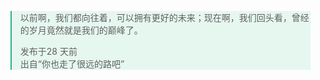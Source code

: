 <div><blockquote class="mb-4 border-l-[3px] px-4 py-3" style="border-left-color: #0fc27e;background-color: rgba(100, 211, 169, 0.15);"><p class="mb-2">以前啊，我们都向往着，可以拥有更好的未来；现在啊，我们回头看，曾经的岁月竟然就是我们的巅峰了。</p><div class="flex flex-wrap text-sm text-base-content/60 md:justify-between"><div class="mb-2 w-full md:mb-0 md:w-auto"><span class="mr-2">发布于</span>28 天前</div><div class="w-full text-right md:ml-auto md:w-auto"><div>出自“你也走了很远的路吧”</div></div></div></blockquote></div>